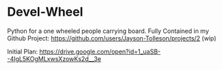 # Devel-Wheel
Python for a one wheeled people carrying board.
Fully Contained in my Github Project: https://github.com/users/Jayson-Tolleson/projects/2 (wip)

Initial Plan:
https://drive.google.com/open?id=1_uaSB--4IgL5KOgMLxwsXzowKs2d__3e
